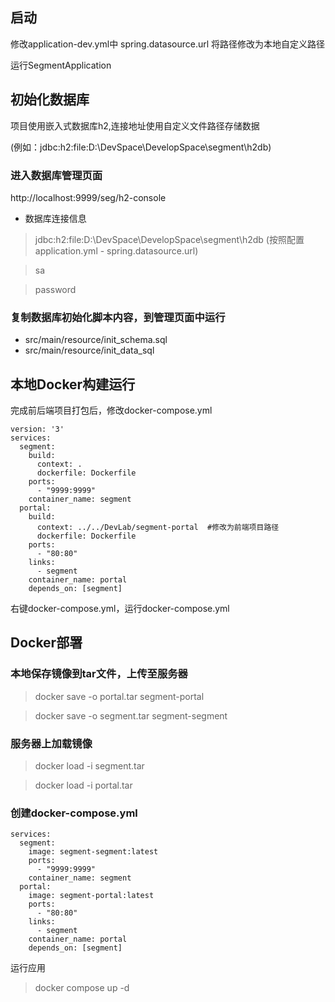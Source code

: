 ## 启动
修改application-dev.yml中 spring.datasource.url 将路径修改为本地自定义路径

运行SegmentApplication

## 初始化数据库
项目使用嵌入式数据库h2,连接地址使用自定义文件路径存储数据

(例如：jdbc:h2:file:D:\DevSpace\DevelopSpace\segment\h2db)

### 进入数据库管理页面
http://localhost:9999/seg/h2-console

- 数据库连接信息
> jdbc:h2:file:D:\DevSpace\DevelopSpace\segment\h2db (按照配置application.yml - spring.datasource.url)

> sa

> password

### 复制数据库初始化脚本内容，到管理页面中运行
- src/main/resource/init_schema.sql
- src/main/resource/init_data_sql


## 本地Docker构建运行
完成前后端项目打包后，修改docker-compose.yml
```
version: '3'
services:
  segment:
    build:
      context: .
      dockerfile: Dockerfile
    ports:
      - "9999:9999"
    container_name: segment
  portal:
    build:
      context: ../../DevLab/segment-portal  #修改为前端项目路径
      dockerfile: Dockerfile
    ports:
      - "80:80"
    links:
      - segment
    container_name: portal
    depends_on: [segment]
```
右键docker-compose.yml，运行docker-compose.yml


## Docker部署
### 本地保存镜像到tar文件，上传至服务器
> docker save -o portal.tar segment-portal

> docker save -o segment.tar segment-segment

### 服务器上加载镜像
> docker load -i segment.tar

> docker load -i portal.tar

### 创建docker-compose.yml
```
services:
  segment:
    image: segment-segment:latest
    ports:
      - "9999:9999"
    container_name: segment  
  portal:
    image: segment-portal:latest
    ports:
      - "80:80"
    links:
      - segment
    container_name: portal
    depends_on: [segment]
```
运行应用
> docker compose up -d